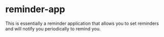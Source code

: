 # reminder-app
This is essentially a reminder application that allows you to set reminders and will notify you periodically to remind you.
